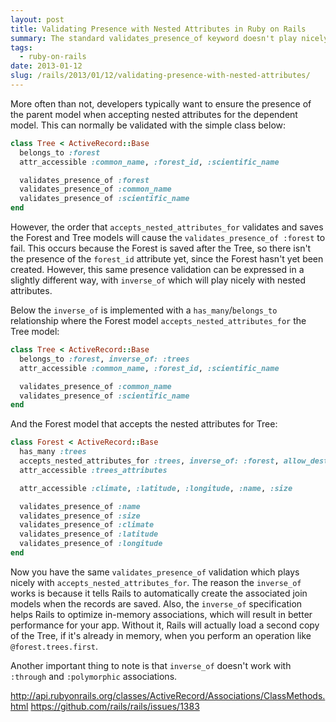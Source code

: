 ```yaml
---
layout: post
title: Validating Presence with Nested Attributes in Ruby on Rails
summary: The standard validates_presence_of keyword doesn't play nicely with nested attributes, however inverse_of does.
tags:
  - ruby-on-rails
date: 2013-01-12
slug: /rails/2013/01/12/validating-presence-with-nested-attributes/
---
```


More often than not, developers typically want to ensure the presence of the parent model when accepting nested attributes for the dependent model. This can normally be validated with the simple class below:

```ruby
class Tree < ActiveRecord::Base
  belongs_to :forest
  attr_accessible :common_name, :forest_id, :scientific_name

  validates_presence_of :forest
  validates_presence_of :common_name
  validates_presence_of :scientific_name
end
```

However, the order that `accepts_nested_attributes_for` validates and saves the Forest and Tree models will cause the `validates_presence_of :forest` to fail. This occurs because the Forest is saved after the Tree, so there isn't the presence of the `forest_id` attribute yet, since the Forest hasn't yet been created. However, this same presence validation can be expressed in a slightly different way, with `inverse_of` which will play nicely with nested attributes.

Below the `inverse_of` is implemented with a `has_many`/`belongs_to` relationship where the Forest model `accepts_nested_attributes_for` the Tree model:

```ruby
class Tree < ActiveRecord::Base
  belongs_to :forest, inverse_of: :trees
  attr_accessible :common_name, :forest_id, :scientific_name

  validates_presence_of :common_name
  validates_presence_of :scientific_name
end
```

And the Forest model that accepts the nested attributes for Tree:

```ruby
class Forest < ActiveRecord::Base
  has_many :trees
  accepts_nested_attributes_for :trees, inverse_of: :forest, allow_destroy: true
  attr_accessible :trees_attributes

  attr_accessible :climate, :latitude, :longitude, :name, :size

  validates_presence_of :name
  validates_presence_of :size
  validates_presence_of :climate
  validates_presence_of :latitude
  validates_presence_of :longitude
end
```

Now you have the same `validates_presence_of` validation which plays nicely with `accepts_nested_attributes_for`. The reason the `inverse_of` works is because it tells Rails to automatically create the associated join models when the records are saved. Also, the `inverse_of` specification helps Rails to optimize in-memory associations, which will result in better performance for your app. Without it, Rails will actually load a second copy of the Tree, if it's already in memory, when you perform an operation like `@forest.trees.first`.

Another important thing to note is that `inverse_of` doesn't work with `:through` and `:polymorphic` associations.

<http://api.rubyonrails.org/classes/ActiveRecord/Associations/ClassMethods.html>
<https://github.com/rails/rails/issues/1383>
